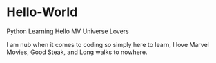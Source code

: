 # Hello-World
Python Learning
Hello MV Universe Lovers

I am nub when it comes to coding so simply here to learn, I love Marvel Movies, Good Steak, and Long walks to nowhere.
